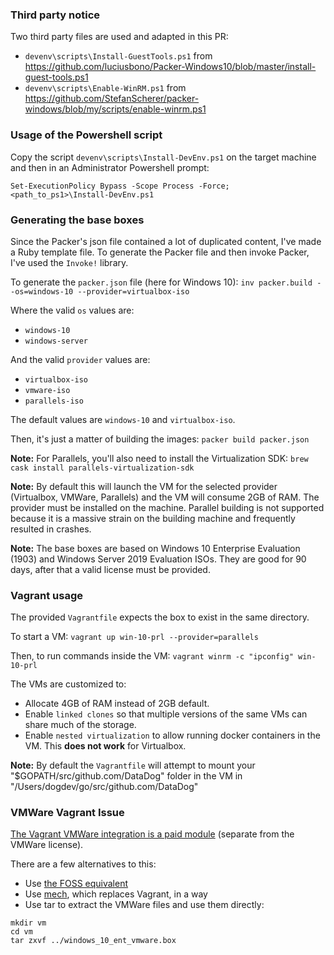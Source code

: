 
### Third party notice

Two third party files are used and adapted in this PR:
- `devenv\scripts\Install-GuestTools.ps1` from https://github.com/luciusbono/Packer-Windows10/blob/master/install-guest-tools.ps1
- `devenv\scripts\Enable-WinRM.ps1` from https://github.com/StefanScherer/packer-windows/blob/my/scripts/enable-winrm.ps1

### Usage of the Powershell script

Copy the script `devenv\scripts\Install-DevEnv.ps1` on the target machine and then in an Administrator Powershell prompt:

`Set-ExecutionPolicy Bypass -Scope Process -Force; <path_to_ps1>\Install-DevEnv.ps1`

### Generating the base boxes

Since the Packer's json file contained a lot of duplicated content, I've made a Ruby template file.
To generate the Packer file and then invoke Packer, I've used the `Invoke!` library.

To generate the `packer.json` file (here for Windows 10):
`inv packer.build --os=windows-10 --provider=virtualbox-iso`

Where the valid `os` values are:

- `windows-10`
- `windows-server`

And the valid `provider` values are:

- `virtualbox-iso`
- `vmware-iso`
- `parallels-iso`

The default values are `windows-10` and `virtualbox-iso`.

Then, it's just a matter of building the images:
`packer build packer.json`

**Note:** For Parallels, you'll also need to install the Virtualization SDK:
`brew cask install parallels-virtualization-sdk`

**Note:** By default this will launch the VM for the selected provider (Virtualbox, VMWare, Parallels) and the VM will consume 2GB of RAM. The provider must be installed on the machine. Parallel building is not supported because it is a massive strain on the building machine and frequently resulted in crashes.

**Note:** The base boxes are based on Windows 10 Enterprise Evaluation (1903) and Windows Server 2019 Evaluation ISOs. They are good for 90 days, after that a valid license must be provided.

### Vagrant usage

The provided `Vagrantfile` expects the box to exist in the same directory.

To start a VM:
`vagrant up win-10-prl --provider=parallels`

Then, to run commands inside the VM:
`vagrant winrm -c "ipconfig" win-10-prl`

The VMs are customized to:
- Allocate 4GB of RAM instead of 2GB default.
- Enable `linked clones` so that multiple versions of the same VMs can share much of the storage.
- Enable `nested virtualization` to allow running docker containers in the VM. This **does not work** for Virtualbox.

**Note:** By default the `Vagrantfile` will attempt to mount your  "$GOPATH/src/github.com/DataDog" folder in the VM in "/Users/dogdev/go/src/github.com/DataDog"

### VMWare Vagrant Issue

[The Vagrant VMWare integration is a paid module](https://www.vagrantup.com/vmware/index.html) (separate from the VMWare license).

There are a few alternatives to this:
- Use [the FOSS equivalent](https://github.com/orenmazor/vagrant-vmware-provider)
- Use [mech](https://github.com/mechboxes/mech), which replaces Vagrant, in a way
- Use tar to extract the VMWare files and use them directly:
```
mkdir vm
cd vm
tar zxvf ../windows_10_ent_vmware.box
```